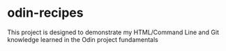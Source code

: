 # odin-recipes

This project is designed to demonstrate my HTML/Command Line and Git knowledge learned in the Odin project fundamentals